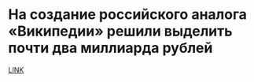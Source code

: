 # На создание российского аналога «Википедии» решили выделить почти два миллиарда рублей



[LINK](https://varlamov.ru/3611936.html)